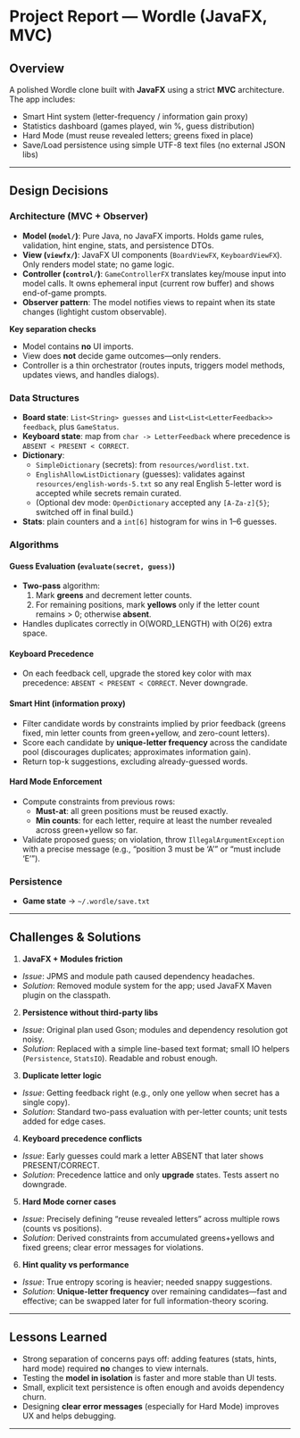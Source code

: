 # Project Report — Wordle (JavaFX, MVC)

## Overview
A polished Wordle clone built with **JavaFX** using a strict **MVC** architecture. The app includes:
- Smart Hint system (letter-frequency / information gain proxy)
- Statistics dashboard (games played, win %, guess distribution)
- Hard Mode (must reuse revealed letters; greens fixed in place)
- Save/Load persistence using simple UTF-8 text files (no external JSON libs)

---

## Design Decisions

### Architecture (MVC + Observer)
- **Model (`model/`)**: Pure Java, no JavaFX imports. Holds game rules, validation, hint engine, stats, and persistence DTOs.
- **View (`viewfx/`)**: JavaFX UI components (`BoardViewFX`, `KeyboardViewFX`). Only renders model state; no game logic.
- **Controller (`control/`)**: `GameControllerFX` translates key/mouse input into model calls. It owns ephemeral input (current row buffer) and shows end-of-game prompts.
- **Observer pattern**: The model notifies views to repaint when its state changes (lightight custom observable).

**Key separation checks**
- Model contains **no** UI imports.
- View does **not** decide game outcomes—only renders.
- Controller is a thin orchestrator (routes inputs, triggers model methods, updates views, and handles dialogs).

### Data Structures
- **Board state**: `List<String> guesses` and `List<List<LetterFeedback>> feedback`, plus `GameStatus`.
- **Keyboard state**: map from `char -> LetterFeedback` where precedence is `ABSENT < PRESENT < CORRECT`.
- **Dictionary**:
  - `SimpleDictionary` (secrets): from `resources/wordlist.txt`.
  - `EnglishAllowListDictionary` (guesses): validates against `resources/english-words-5.txt` so any real English 5-letter word is accepted while secrets remain curated.
  - (Optional dev mode: `OpenDictionary` accepted any `[A-Za-z]{5}`;  switched off in final build.)
- **Stats**: plain counters and a `int[6]` histogram for wins in 1–6 guesses.

### Algorithms

#### Guess Evaluation (`evaluate(secret, guess)`)
- **Two-pass** algorithm:
  1) Mark **greens** and decrement letter counts.
  2) For remaining positions, mark **yellows** only if the letter count remains > 0; otherwise **absent**.
- Handles duplicates correctly in O(WORD_LENGTH) with O(26) extra space.

#### Keyboard Precedence
- On each feedback cell, upgrade the stored key color with max precedence:
  `ABSENT < PRESENT < CORRECT`. Never downgrade.

#### Smart Hint (information proxy)
- Filter candidate words by constraints implied by prior feedback (greens fixed, min letter counts from green+yellow, and zero-count letters).
- Score each candidate by **unique-letter frequency** across the candidate pool (discourages duplicates; approximates information gain).
- Return top-k suggestions, excluding already-guessed words.

#### Hard Mode Enforcement
- Compute constraints from previous rows:
  - **Must-at**: all green positions must be reused exactly.
  - **Min counts**: for each letter, require at least the number revealed across green+yellow so far.
- Validate proposed guess; on violation, throw `IllegalArgumentException` with a precise message (e.g., “position 3 must be ‘A’” or “must include ‘E’”).

### Persistence
- **Game state** → `~/.wordle/save.txt`

---

## Challenges & Solutions

1) **JavaFX + Modules friction**
 - *Issue*: JPMS and module path caused dependency headaches.
 - *Solution*: Removed module system for the app; used JavaFX Maven plugin on the classpath.

2) **Persistence without third-party libs**
 - *Issue*: Original plan used Gson; modules and dependency resolution got noisy.
 - *Solution*: Replaced with a simple line-based text format; small IO helpers (`Persistence`, `StatsIO`). Readable and robust enough.

3) **Duplicate letter logic**
 - *Issue*: Getting feedback right (e.g., only one yellow when secret has a single copy).
 - *Solution*: Standard two-pass evaluation with per-letter counts; unit tests added for edge cases.

4) **Keyboard precedence conflicts**
 - *Issue*: Early guesses could mark a letter ABSENT that later shows PRESENT/CORRECT.
 - *Solution*: Precedence lattice and only **upgrade** states. Tests assert no downgrade.

5) **Hard Mode corner cases**
 - *Issue*: Precisely defining “reuse revealed letters” across multiple rows (counts vs positions).
 - *Solution*: Derived constraints from accumulated greens+yellows and fixed greens; clear error messages for violations.

6) **Hint quality vs performance**
 - *Issue*: True entropy scoring is heavier; needed snappy suggestions.
 - *Solution*: **Unique-letter frequency** over remaining candidates—fast and effective; can be swapped later for full information-theory scoring.

---

## Lessons Learned
- Strong separation of concerns pays off: adding features (stats, hints, hard mode) required **no** changes to view internals.
- Testing the **model in isolation** is faster and more stable than UI tests.
- Small, explicit text persistence is often enough and avoids dependency churn.
- Designing **clear error messages** (especially for Hard Mode) improves UX and helps debugging.

---
